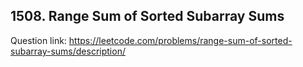## 1508. Range Sum of Sorted Subarray Sums

Question link: https://leetcode.com/problems/range-sum-of-sorted-subarray-sums/description/